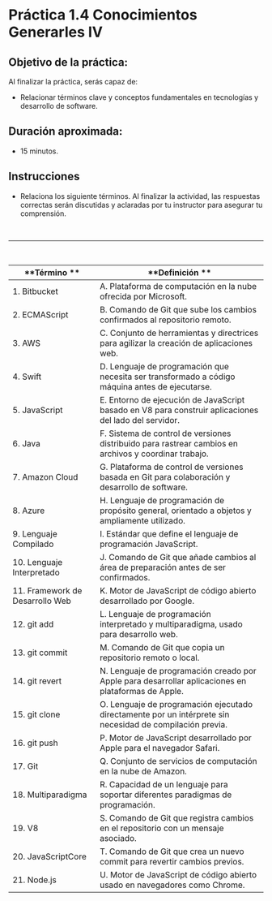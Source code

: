 # Práctica 1.4 Conocimientos Generarles IV

## Objetivo de la práctica:
Al finalizar la práctica, serás capaz de:

- Relacionar términos clave y conceptos fundamentales en tecnologías y desarrollo de software.


## Duración aproximada:
- 15 minutos.

## Instrucciones 

- Relaciona los siguiente términos. Al finalizar la actividad, las respuestas correctas serán discutidas y aclaradas por tu instructor para asegurar tu comprensión.  


<br/>

---

<br/>


| **Término ** | **Definición **                  |
|-------------------------|-----------------------------------------|
| 1. Bitbucket           | A. Plataforma de computación en la nube ofrecida por Microsoft. |
| 2. ECMAScript          | B. Comando de Git que sube los cambios confirmados al repositorio remoto. |
| 3. AWS                 | C. Conjunto de herramientas y directrices para agilizar la creación de aplicaciones web. |
| 4. Swift               | D. Lenguaje de programación que necesita ser transformado a código máquina antes de ejecutarse. |
| 5. JavaScript          | E. Entorno de ejecución de JavaScript basado en V8 para construir aplicaciones del lado del servidor. |
| 6. Java                | F. Sistema de control de versiones distribuido para rastrear cambios en archivos y coordinar trabajo. |
| 7. Amazon Cloud        | G. Plataforma de control de versiones basada en Git para colaboración y desarrollo de software. |
| 8. Azure               | H. Lenguaje de programación de propósito general, orientado a objetos y ampliamente utilizado. |
| 9. Lenguaje Compilado  | I. Estándar que define el lenguaje de programación JavaScript. |
| 10. Lenguaje Interpretado | J. Comando de Git que añade cambios al área de preparación antes de ser confirmados. |
| 11. Framework de Desarrollo Web | K. Motor de JavaScript de código abierto desarrollado por Google. |
| 12. git add            | L. Lenguaje de programación interpretado y multiparadigma, usado para desarrollo web. |
| 13. git commit         | M. Comando de Git que copia un repositorio remoto o local. |
| 14. git revert         | N. Lenguaje de programación creado por Apple para desarrollar aplicaciones en plataformas de Apple. |
| 15. git clone          | O. Lenguaje de programación ejecutado directamente por un intérprete sin necesidad de compilación previa. |
| 16. git push           | P. Motor de JavaScript desarrollado por Apple para el navegador Safari. |
| 17. Git                | Q. Conjunto de servicios de computación en la nube de Amazon. |
| 18. Multiparadigma     | R. Capacidad de un lenguaje para soportar diferentes paradigmas de programación. |
| 19. V8                 | S. Comando de Git que registra cambios en el repositorio con un mensaje asociado. |
| 20. JavaScriptCore     | T. Comando de Git que crea un nuevo commit para revertir cambios previos. |
| 21. Node.js            | U. Motor de JavaScript de código abierto usado en navegadores como Chrome. |